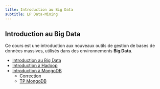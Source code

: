 ```yaml
---
title: Introduction au Big Data
subtitle: LP Data-Mining
---
```


## Introduction au Big Data

Ce cours est une introduction aux nouveaux outils de gestion de bases de données massives,
utilisés dans des environnements **Big Data**.

- [Introduction au Big Data](https://docs.google.com/presentation/d/e/2PACX-1vTqWTu4RDXTXwyoBpp4bxQjpsz_zhmUpIhk7xbTGgkVPyiMl2VF6d21HqOpCBLRtWCt4H9UgwRqs1k9/pub?start=false&loop=false&delayms=3000)
- [Introduction à Hadoop](intro-hadoop)
- [Introduction à MongoDB](intro-mongodb)
    - [Correction](intro-mongodb-correction)
    - [TP MongoDB](tp-mongodb)


